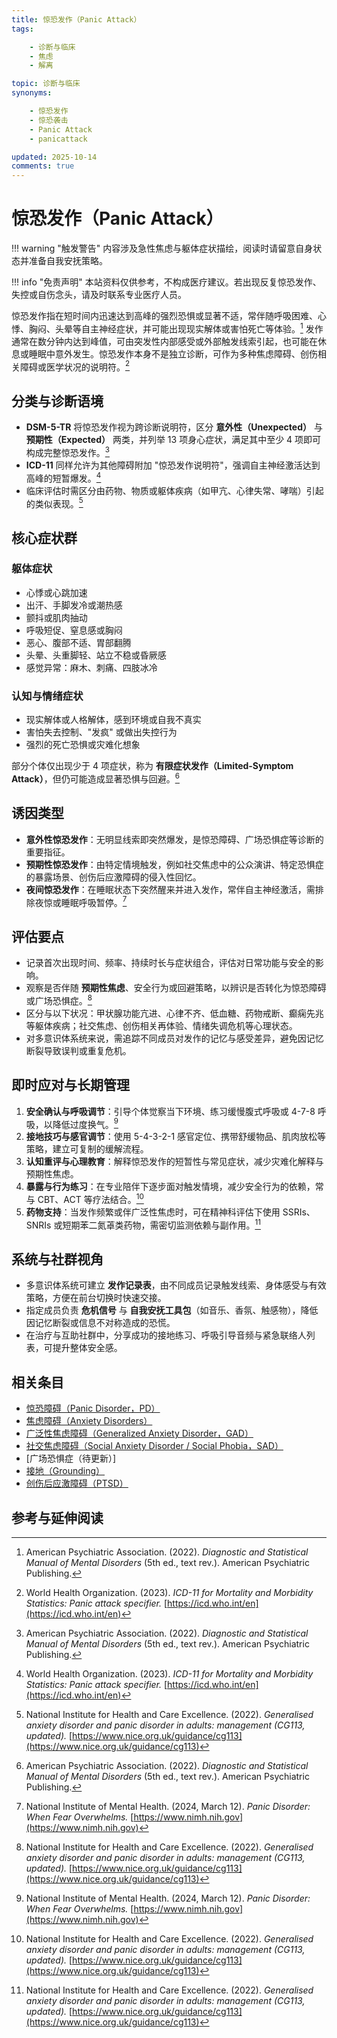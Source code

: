 ```yaml
---
title: 惊恐发作（Panic Attack）
tags:

    - 诊断与临床
    - 焦虑
    - 解离

topic: 诊断与临床
synonyms:

    - 惊恐发作
    - 惊恐袭击
    - Panic Attack
    - panicattack

updated: 2025-10-14
comments: true
---
```


# 惊恐发作（Panic Attack）

!!! warning "触发警告"
    内容涉及急性焦虑与躯体症状描绘，阅读时请留意自身状态并准备自我安抚策略。

!!! info "免责声明"
    本站资料仅供参考，不构成医疗建议。若出现反复惊恐发作、失控或自伤念头，请及时联系专业医疗人员。

惊恐发作指在短时间内迅速达到高峰的强烈恐惧或显著不适，常伴随呼吸困难、心悸、胸闷、头晕等自主神经症状，并可能出现现实解体或害怕死亡等体验。[^apa2022pa] 发作通常在数分钟内达到峰值，可由突发性内部感受或外部触发线索引起，也可能在休息或睡眠中意外发生。惊恐发作本身不是独立诊断，可作为多种焦虑障碍、创伤相关障碍或医学状况的说明符。[^who2023pa]

## 分类与诊断语境

- **DSM-5-TR** 将惊恐发作视为跨诊断说明符，区分 **意外性（Unexpected）** 与 **预期性（Expected）** 两类，并列举 13 项身心症状，满足其中至少 4 项即可构成完整惊恐发作。[^apa2022pa]
- **ICD-11** 同样允许为其他障碍附加 "惊恐发作说明符"，强调自主神经激活达到高峰的短暂爆发。[^who2023pa]
- 临床评估时需区分由药物、物质或躯体疾病（如甲亢、心律失常、哮喘）引起的类似表现。[^nice2022pd]

## 核心症状群

### 躯体症状

- 心悸或心跳加速
- 出汗、手脚发冷或潮热感
- 颤抖或肌肉抽动
- 呼吸短促、窒息感或胸闷
- 恶心、腹部不适、胃部翻腾
- 头晕、头重脚轻、站立不稳或昏厥感
- 感觉异常：麻木、刺痛、四肢冰冷

### 认知与情绪症状

- 现实解体或人格解体，感到环境或自我不真实
- 害怕失去控制、"发疯" 或做出失控行为
- 强烈的死亡恐惧或灾难化想象

部分个体仅出现少于 4 项症状，称为 **有限症状发作（Limited-Symptom Attack）**，但仍可能造成显著恐惧与回避。[^apa2022pa]

## 诱因类型

- **意外性惊恐发作**：无明显线索即突然爆发，是惊恐障碍、广场恐惧症等诊断的重要指征。
- **预期性惊恐发作**：由特定情境触发，例如社交焦虑中的公众演讲、特定恐惧症的暴露场景、创伤后应激障碍的侵入性回忆。
- **夜间惊恐发作**：在睡眠状态下突然醒来并进入发作，常伴自主神经激活，需排除夜惊或睡眠呼吸暂停。[^nimh2024pa]

## 评估要点

- 记录首次出现时间、频率、持续时长与症状组合，评估对日常功能与安全的影响。
- 观察是否伴随 **预期性焦虑**、安全行为或回避策略，以辨识是否转化为惊恐障碍或广场恐惧症。[^nice2022pd]
- 区分与以下状况：甲状腺功能亢进、心律不齐、低血糖、药物戒断、癫痫先兆等躯体疾病；社交焦虑、创伤相关再体验、情绪失调危机等心理状态。
- 对多意识体系统来说，需追踪不同成员对发作的记忆与感受差异，避免因记忆断裂导致误判或重复危机。

## 即时应对与长期管理

1. **安全确认与呼吸调节**：引导个体觉察当下环境、练习缓慢腹式呼吸或 4-7-8 呼吸，以降低过度换气。[^nimh2024pa]
2. **接地技巧与感官调节**：使用 5-4-3-2-1 感官定位、携带舒缓物品、肌肉放松等策略，建立可复制的缓解流程。
3. **认知重评与心理教育**：解释惊恐发作的短暂性与常见症状，减少灾难化解释与预期性焦虑。
4. **暴露与行为练习**：在专业陪伴下逐步面对触发情境，减少安全行为的依赖，常与 CBT、ACT 等疗法结合。[^nice2022pd]
5. **药物支持**：当发作频繁或伴广泛性焦虑时，可在精神科评估下使用 SSRIs、SNRIs 或短期苯二氮䓬类药物，需密切监测依赖与副作用。[^nice2022pd]

## 系统与社群视角

- 多意识体系统可建立 **发作记录表**，由不同成员记录触发线索、身体感受与有效策略，方便在前台切换时快速交接。
- 指定成员负责 **危机信号** 与 **自我安抚工具包**（如音乐、香氛、触感物），降低因记忆断裂或信息不对称造成的恐慌。
- 在治疗与互助社群中，分享成功的接地练习、呼吸引导音频与紧急联络人列表，可提升整体安全感。

## 相关条目

- [惊恐障碍（Panic Disorder，PD）](Panic-Disorder.md)
- [焦虑障碍（Anxiety Disorders）](Anxiety-Disorders.md)
- [广泛性焦虑障碍（Generalized Anxiety Disorder，GAD）](Generalized-Anxiety-Disorder-GAD.md)
- [社交焦虑障碍（Social Anxiety Disorder / Social Phobia，SAD）](Social-Anxiety-Disorder.md)
- [广场恐惧症（待更新）]
- [接地（Grounding）](Grounding.md)
- [创伤后应激障碍（PTSD）](PTSD.md)

## 参考与延伸阅读

[^apa2022pa]: American Psychiatric Association. (2022). _Diagnostic and Statistical Manual of Mental Disorders_ (5th ed., text rev.). American Psychiatric Publishing.
[^who2023pa]: World Health Organization. (2023). _ICD-11 for Mortality and Morbidity Statistics: Panic attack specifier._ [https://icd.who.int/en](https://icd.who.int/en)
[^nice2022pd]: National Institute for Health and Care Excellence. (2022). _Generalised anxiety disorder and panic disorder in adults: management (CG113, updated)._ [https://www.nice.org.uk/guidance/cg113](https://www.nice.org.uk/guidance/cg113)
[^nimh2024pa]: National Institute of Mental Health. (2024, March 12). _Panic Disorder: When Fear Overwhelms._ [https://www.nimh.nih.gov](https://www.nimh.nih.gov)
